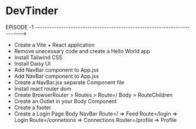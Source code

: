 # DevTinder
EPISODE -1 ----------------------------------------------------------------------->
- Create a Vite + React application
- Remove unecessary code and create a Hello World app
- Install Tailwind CSS
- Install Daisy UI
- Add NavBar component to App.jsx
- Add NavBar component to App.jsx
- Create a NavBar.jsx separate Component file
- Install react router dom
- Create BrowserRouter > Routes > Route=/ Body > RouteChildren
- Create an Outlet in your Body Component
- Create a footer
- Create a Login Page
Body 
    NavBar
    Route=/  => Feed
    Route=/login  => Login
    Route=/connetions => Connections
    Router=/profile => Profile